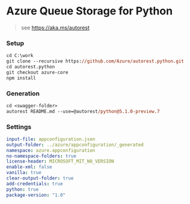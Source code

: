 # Azure Queue Storage for Python

> see https://aka.ms/autorest

### Setup
```ps
cd C:\work
git clone --recursive https://github.com/Azure/autorest.python.git
cd autorest.python
git checkout azure-core
npm install
```

### Generation
```ps
cd <swagger-folder>
autorest README.md --use=@autorest/python@5.1.0-preview.7
```

### Settings
```yaml
input-file: appconfiguration.json
output-folder: ../azure/appconfiguration/_generated
namespace: azure.appconfiguration
no-namespace-folders: true
license-header: MICROSOFT_MIT_NO_VERSION
enable-xml: false
vanilla: true
clear-output-folder: true
add-credentials: true
python: true
package-version: "1.0"
```
